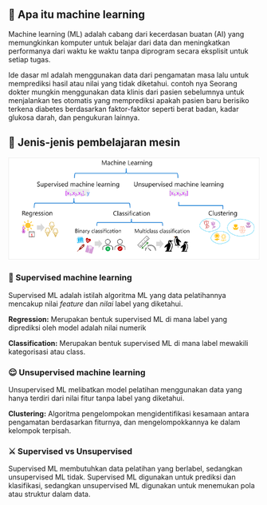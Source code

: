 ## 🤔 Apa itu machine learning 
Machine learning (ML) adalah cabang dari kecerdasan buatan (AI) yang memungkinkan komputer untuk belajar dari data dan meningkatkan performanya dari waktu ke waktu tanpa diprogram secara eksplisit untuk setiap tugas.

Ide dasar ml adalah menggunakan data dari pengamatan masa lalu untuk memprediksi hasil atau nilai yang tidak diketahui. contoh nya Seorang dokter mungkin menggunakan data klinis dari pasien sebelumnya untuk menjalankan tes otomatis yang memprediksi apakah pasien baru berisiko terkena diabetes berdasarkan faktor-faktor seperti berat badan, kadar glukosa darah, dan pengukuran lainnya.

## 🔎 Jenis-jenis pembelajaran mesin
![alt text](jenis_jenis_ml.png)

### 🙂 Supervised machine learning
Supervised ML adalah istilah algoritma ML yang data pelatihannya mencakup nilai *feature* dan *nilai* label yang diketahui.

**Regression:** Merupakan bentuk supervised ML di mana label yang diprediksi oleh model adalah nilai numerik

**Classification:** Merupakan bentuk supervised ML di mana label mewakili kategorisasi atau class.

### 😌 Unsupervised machine learning
Unsupervised ML melibatkan model pelatihan menggunakan data yang hanya terdiri dari nilai fitur tanpa label yang diketahui.

**Clustering:** Algoritma pengelompokan mengidentifikasi kesamaan antara pengamatan berdasarkan fiturnya, dan mengelompokkannya ke dalam kelompok terpisah.

### ⚔️ Supervised vs Unsupervised
Supervised ML membutuhkan data pelatihan yang berlabel, sedangkan unsupervised ML tidak. Supervised ML digunakan untuk prediksi dan klasifikasi, sedangkan unsupervised ML digunakan untuk menemukan pola atau struktur dalam data.
